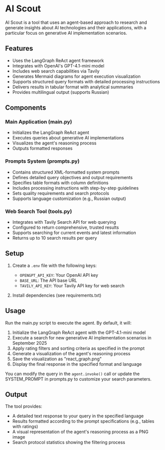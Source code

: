 # AI Scout

AI Scout is a tool that uses an agent-based approach to research and generate insights about AI technologies and their applications, with a particular focus on generative AI implementation scenarios.

## Features

- Uses the LangGraph ReAct agent framework
- Integrates with OpenAI's GPT-4.1-mini model
- Includes web search capabilities via Tavily
- Generates Mermaid diagrams for agent execution visualization
- Supports structured query formats with detailed processing instructions
- Delivers results in tabular format with analytical summaries
- Provides multilingual output (supports Russian)

## Components

### Main Application (main.py)
- Initializes the LangGraph ReAct agent
- Executes queries about generative AI implementations
- Visualizes the agent's reasoning process
- Outputs formatted responses

### Prompts System (prompts.py)
- Contains structured XML-formatted system prompts
- Defines detailed query objectives and output requirements
- Specifies table formats with column definitions
- Includes processing instructions with step-by-step guidelines
- Sets quality requirements and search protocols
- Supports language customization (e.g., Russian output)

### Web Search Tool (tools.py)
- Integrates with Tavily Search API for web querying
- Configured to return comprehensive, trusted results
- Supports searching for current events and latest information
- Returns up to 10 search results per query

## Setup

1. Create a `.env` file with the following keys:
   - `OPENGPT_API_KEY`: Your OpenAI API key
   - `BASE_URL`: The API base URL
   - `TAVILY_API_KEY`: Your Tavily API key for web search

2. Install dependencies (see requirements.txt)

## Usage

Run the main.py script to execute the agent. By default, it will:
1. Initialize the LangGraph ReAct agent with the GPT-4.1-mini model
2. Execute a search for new generative AI implementation scenarios in September 2025
3. Apply rating filters and sorting criteria as specified in the prompt
4. Generate a visualization of the agent's reasoning process
5. Save the visualization as "react_graph.png"
6. Display the final response in the specified format and language

You can modify the query in the `agent.invoke()` call or update the SYSTEM_PROMPT in prompts.py to customize your search parameters.
## Output

The tool provides:
- A detailed text response to your query in the specified language
- Results formatted according to the prompt specifications (e.g., tables with ratings)
- A visual representation of the agent's reasoning process as a PNG image
- Search protocol statistics showing the filtering process

